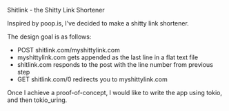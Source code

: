 Shitlink - the Shitty Link Shortener


Inspired by poop.is, I've decided to make a shitty link shortener.

The design goal is as follows:

* POST shitlink.com/myshittylink.com
* myshittylink.com gets appended as the last line in a flat text file
* shitlink.com responds to the post with the line number from previous step
* GET shitlink.com/0 redirects you to myshittylink.com

Once I achieve a proof-of-concept, I would like to write the app using tokio, and then tokio_uring.